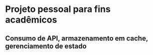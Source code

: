 # Projeto pessoal para fins acadêmicos
## Consumo de API, armazenamento em cache, gerenciamento de estado
